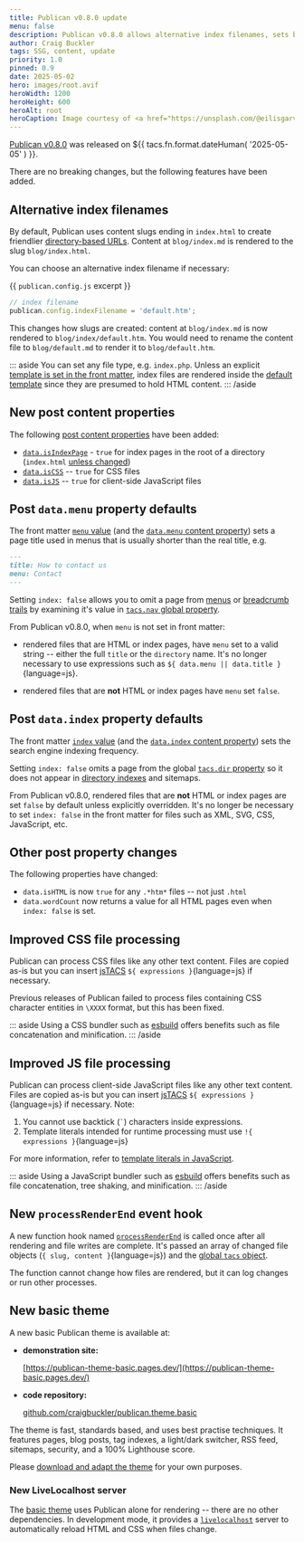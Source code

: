 ```yaml
---
title: Publican v0.8.0 update
menu: false
description: Publican v0.8.0 allows alternative index filenames, sets better default properties, and has a new event hook. An example theme is available.
author: Craig Buckler
tags: SSG, content, update
priority: 1.0
pinned: 0.9
date: 2025-05-02
hero: images/root.avif
heroWidth: 1200
heroHeight: 600
heroAlt: root
heroCaption: Image courtesy of <a href="https://unsplash.com/@eilisgarvey">Eilis Garvey</a>
---
```


[Publican v0.8.0](https://www.npmjs.com/package/publican) was released on <time datetime="${{ tacs.fn.format.dateISO( '2025-05-02' ) }}">${{ tacs.fn.format.dateHuman( '2025-05-05' ) }}</time>.

There are no breaking changes, but the following features have been added.


## Alternative index filenames

By default, Publican uses content slugs ending in `index.html` to create friendlier [directory-based URLs](--ROOT--docs/setup/content/#directory-structure). Content at `blog/index.md` is rendered to the slug `blog/index.html`.

You can choose an alternative index filename if necessary:

{{ `publican.config.js` excerpt }}
```js
// index filename
publican.config.indexFilename = 'default.htm';
```

This changes how slugs are created: content at `blog/index.md` is now rendered to `blog/index/default.htm`. You would need to rename the content file to `blog/default.md` to render it to `blog/default.htm`.

::: aside
You can set any file type, e.g. `index.php`. Unless an explicit [template is set in the front matter](--ROOT--docs/reference/front-matter/#template), index files are rendered inside the [default template](#default-template) since they are presumed to hold HTML content.
::: /aside


## New post content properties

The following [post content properties](--ROOT--docs/reference/content-properties/) have been added:

* [`data.isIndexPage`](--ROOT--docs/reference/content-properties/#dataisindexpage) - `true` for index pages in the root of a directory (`index.html` [unless changed](#alternative-index-filenames))
* [`data.isCSS`](--ROOT--docs/reference/content-properties/#dataiscss) -- `true` for CSS files
* [`data.isJS`](--ROOT--docs/reference/content-properties/#dataisjs) -- `true` for client-side JavaScript files


## Post `data.menu` property defaults

The front matter [`menu` value](--ROOT--docs/reference/front-matter/#menu) (and the [`data.menu` content property](--ROOT--docs/reference/content-properties/#datamenu)) sets a page title used in menus that is usually shorter than the real title, e.g.

```md
---
title: How to contact us
menu: Contact
---
```

Setting `index: false` allows you to omit a page from [menus](--ROOT--docs/recipe/navigation/main-menu/) or [breadcrumb trails](--ROOT--docs/recipe/navigation/breadcrumb-links/) by examining it's value in [`tacs.nav` global property](--ROOT--docs/reference/global-properties/#tacsnav).

From Publican v0.8.0, when `menu` is not set in front matter:

* rendered files that are HTML or index pages, have `menu` set to a valid string -- either the full `title` or the `directory` name. It's no longer necessary to use expressions such as `${ data.menu || data.title }`{language=js}.

* rendered files that are **not** HTML or index pages have `menu` set `false`.


## Post `data.index` property defaults

The front matter [`index` value](--ROOT--docs/reference/front-matter/#index) (and the [`data.index` content property](--ROOT--docs/reference/content-properties/#dataindex)) sets the search engine indexing frequency.

Setting `index: false` omits a page from the global [`tacs.dir` property](--ROOT--docs/reference/global-properties/#tacsdir) so it does not appear in [directory indexes](--ROOT--docs/setup/directory-indexes/) and sitemaps.

From Publican v0.8.0, rendered files that are **not** HTML or index pages are set `false` by default unless explicitly overridden. It's no longer be necessary to set `index: false` in the front matter for files such as XML, SVG, CSS, JavaScript, etc.


## Other post property changes

The following properties have changed:

* `data.isHTML` is now `true` for any `.*htm*` files -- not just `.html`
* `data.wordCount` now returns a value for all HTML pages even when `index: false` is set.


## Improved CSS file processing

Publican can process CSS files like any other text content. Files are copied as-is but you can insert [jsTACS](--ROOT--docs/setup/jstacs/) `${ expressions }`{language=js} if necessary.

Previous releases of Publican failed to process files containing CSS character entities in `\XXXX` format, but this has been fixed.

::: aside
Using a CSS bundler such as [esbuild](--ROOT--docs/recipe/build/esbuild/) offers benefits such as file concatenation and minification.
::: /aside


## Improved JS file processing

Publican can process client-side JavaScript files like any other text content. Files are copied as-is but you can insert [jsTACS](--ROOT--docs/setup/jstacs/) `${ expressions }`{language=js} if necessary. Note:

1. You cannot use backtick (<code>`</code>) characters inside expressions.
1. Template literals intended for runtime processing must use `!{ expressions }`{language=js}

For more information, refer to [template literals in JavaScript](--ROOT--docs/setup/jstacs/#template-literals-in-javascript).

::: aside
Using a JavaScript bundler such as [esbuild](--ROOT--docs/recipe/build/esbuild/) offers benefits such as file concatenation, tree shaking, and minification.
::: /aside


## New `processRenderEnd` event hook

A new function hook named [`processRenderEnd`](--ROOT--docs/reference/event-functions/#processrenderend) is called once after all rendering and file writes are complete. It's passed an array of changed file objects (`{ slug, content }`{language=js}) and the [global `tacs` object](--ROOT--docs/reference/global-properties/).

The function cannot change how files are rendered, but it can log changes or run other processes.


## New basic theme

A new basic Publican theme is available at:

* **demonstration site:**

  [https://publican-theme-basic.pages.dev/](https://publican-theme-basic.pages.dev/)

* **code repository:**

  [github.com/craigbuckler/publican.theme.basic](https://github.com/craigbuckler/publican.theme.basic)

The theme is fast, standards based, and uses best practise techniques. It features pages, blog posts, tag indexes, a light/dark switcher, RSS feed, sitemaps, security, and a 100% Lighthouse score.

Please [download and adapt the theme](https://github.com/craigbuckler/publican.theme.basic) for your own purposes.


### New LiveLocalhost server

The [basic theme](#new-basic-theme) uses Publican alone for rendering -- there are no other dependencies. In development mode, it provides a [`livelocalhost`](https://www.npmjs.com/package/livelocalhost) server to automatically reload HTML and CSS when files change.
